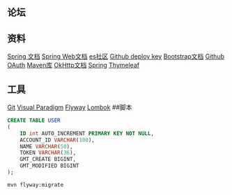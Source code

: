 ## 论坛
## 资料
[Spring 文档](https://spring.io/guides)
[Spring Web文档](https://spring.io/guides/gs/serving-web-content/)
[es社区](https://elasticsearch.cn/explore)
[Github deploy key](https://help.github.com/en/github/authenticating-to-github/adding-a-new-ssh-key-to-your-github-account)
[Bootstrap文档](https://v3.bootcss.com/getting-started/#download)
[Github OAuth](https://developer.github.com/apps/building-oauth-apps/creating-an-oauth-app/authorizing-oauth-apps/)
[Maven库](https://mvnrepository.com/)
[OkHttp文档](https://square.github.io/okhttp/)
[Spring](https://docs.spring.io/spring-boot/docs/2.0.0.RC1/reference/htmlsingle/#boot-features-embedded-database-support)
[Thymeleaf](https://www.thymeleaf.org/doc/tutorials/3.0/usingthymeleaf.html#setting-attribute-values)
## 工具
[Git](https://git-scm.com/downloads)
[Visual Paradigm](https://www.visual-paradigm.com)
[Flyway](http://flywaydb.org/getstarted/firststeps/maven)
[Lombok](https://www.projectlombok.org/)
##脚本
```sql
CREATE TABLE USER
(
    ID int AUTO_INCREMENT PRIMARY KEY NOT NULL,
    ACCOUNT_ID VARCHAR(100),
    NAME VARCHAR(50),
    TOKEN VARCHAR(36),
    GMT_CREATE BIGINT,
    GMT_MODIFIED BIGINT
);
```
```bssh
mvn flyway:migrate
```